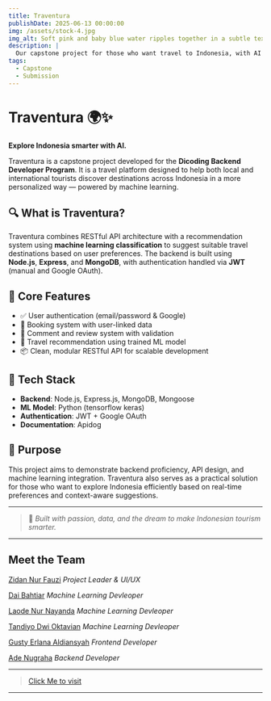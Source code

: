 ```yaml
---
title: Traventura
publishDate: 2025-06-13 00:00:00
img: /assets/stock-4.jpg
img_alt: Soft pink and baby blue water ripples together in a subtle texture.
description: |
  Our capstone project for those who want travel to Indonesia, with AI Recommendation system.
tags:
  - Capstone
  - Submission
---
```


# Traventura 🌍✨  
**Explore Indonesia smarter with AI.**  

Traventura is a capstone project developed for the **Dicoding Backend Developer Program**. It is a travel platform designed to help both local and international tourists discover destinations across Indonesia in a more personalized way — powered by machine learning.

## 🔍 What is Traventura?  
Traventura combines RESTful API architecture with a recommendation system using **machine learning classification** to suggest suitable travel destinations based on user preferences. The backend is built using **Node.js**, **Express**, and **MongoDB**, with authentication handled via **JWT** (manual and Google OAuth).

## 🧠 Core Features
- ✅ User authentication (email/password & Google)
- 📍 Booking system with user-linked data
- 💬 Comment and review system with validation
- 🤖 Travel recommendation using trained ML model
- 📦 Clean, modular RESTful API for scalable development

## 🔧 Tech Stack
- **Backend**: Node.js, Express.js, MongoDB, Mongoose
- **ML Model**: Python (tensorflow keras)
- **Authentication**: JWT + Google OAuth
- **Documentation**: Apidog

## 🎯 Purpose
This project aims to demonstrate backend proficiency, API design, and machine learning integration. Traventura also serves as a practical solution for those who want to explore Indonesia efficiently based on real-time preferences and context-aware suggestions.

---

> 🚀 *Built with passion, data, and the dream to make Indonesian tourism smarter.*

---

## Meet the Team
[Zidan Nur Fauzi](https://github.com/zidannf)
_Project Leader & UI/UX_

[Dai Bahtiar](https://github.com/DaiBahtiar2233)
_Machine Learning Devleoper_

[Laode Nur Nayanda](https://github.com/laodenaya)
_Machine Learning Devleoper_

[Tandiyo Dwi Oktavian](https://github.com/TandiyoDwi)
_Machine Learning Devleoper_

[Gusty Erlana Aldiansyah](https://github.com/gustyy901)
_Frontend Developer_

[Ade Nugraha](https://github.com/ade-nugraha306)
_Backend Developer_


---
> [Click Me to visit](https://github.com/ade-nugraha306/traventura)
---